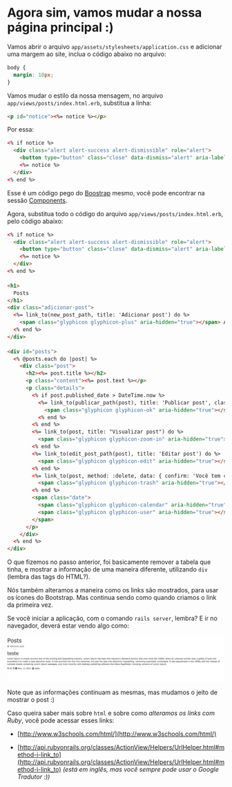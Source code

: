 # Agora sim, vamos mudar a nossa página principal  :)

Vamos abrir o arquivo `app/assets/stylesheets/application.css` e adicionar uma margem ao site, inclua o código abaixo no arquivo:

```css
body {
  margin: 10px;
}
```

Vamos mudar o estilo da nossa mensagem, no arquivo `app/views/posts/index.html.erb`, substitua a linha:

```html
<p id="notice"><%= notice %></p>
```

Por essa:

```html
<% if notice %>
  <div class="alert alert-success alert-dismissible" role="alert">
    <button type="button" class="close" data-dismiss="alert" aria-label="Close"><span aria-hidden="true">&times;</span></button>
    <%= notice %>
  </div>
<% end %>
```

Esse é um código pego do [Boostrap](http://getbootstrap.com]) mesmo, você pode encontrar na sessão [Components](http://getbootstrap.com/components/).

Agora, substitua todo o código do arquivo `app/views/posts/index.html.erb`, pelo código abaixo:

```html
<% if notice %>
  <div class="alert alert-success alert-dismissible" role="alert">
    <button type="button" class="close" data-dismiss="alert" aria-label="Close"><span aria-hidden="true">&times;</span></button>
    <%= notice %>
  </div>
<% end %>

<h1>
  Posts
</h1>
<div class="adicionar-post">
  <%= link_to(new_post_path, title: 'Adicionar post') do %>
    <span class="glyphicon glyphicon-plus" aria-hidden="true"></span> Adicionar post
  <% end %>
</div>

<div id="posts">
  <% @posts.each do |post| %>
    <div class="post">
      <h2><%= post.title %></h2>
      <p class="content"><%= post.text %></p>
      <p class="details">
        <% if post.published_date > DateTime.now %>
          <%= link_to(publicar_path(post), title: 'Publicar post', class: 'publicar-post') do %>
            <span class="glyphicon glyphicon-ok" aria-hidden="true"></span>
          <% end %>
        <% end %>
        <%= link_to(post, title: "Visualizar post") do %>
          <span class="glyphicon glyphicon-zoom-in" aria-hidden="true"></span>
        <% end %>
        <%= link_to(edit_post_path(post), title: 'Editar post') do %>
          <span class="glyphicon glyphicon-edit" aria-hidden="true"></span>
        <% end %>
        <%= link_to(post, method: :delete, data: { confirm: 'Você tem certeza?' }, title: 'Excluir post') do %>
          <span class="glyphicon glyphicon-trash" aria-hidden="true"></span>
        <% end %>
        <span class="date">
          <span class="glyphicon glyphicon-calendar" aria-hidden="true"></span> <%= post.published_date.strftime("%b, %m %Y") %>
          <span class="glyphicon glyphicon-user" aria-hidden="true"></span> <%= post.author %>
        </span>
      </p>
    </div>
  <% end %>
</div>
```

O que fizemos no passo anterior, foi basicamente remover a tabela que tinha, e mostrar a informação de uma maneira diferente, utilizando `div` (lembra das tags do HTML?).

Nós também alteramos a maneira como os links são mostrados, para usar os ícones do Bootstrap. Mas continua sendo como quando criamos o link da primeira vez.

Se você iniciar a aplicação, com o comando `rails server`, lembra? E ir no navegador, deverá estar vendo algo como:

![Página Principal](../images/rails/pagina_principal.png)

Note que as informações continuam as mesmas, mas mudamos o jeito de mostrar o post :)

Caso queira saber mais sobre `html` e sobre como _alteramos os links com Ruby_, você pode acessar esses links:
- [http://www.w3schools.com/html/](http://www.w3schools.com/html/)

- [http://api.rubyonrails.org/classes/ActionView/Helpers/UrlHelper.html#method-i-link_to](http://api.rubyonrails.org/classes/ActionView/Helpers/UrlHelper.html#method-i-link_to) _(está em inglês, mas você sempre pode usar o Google Tradutor :))_
